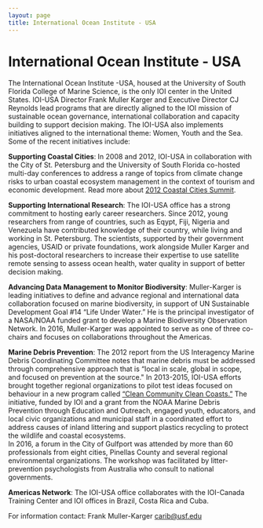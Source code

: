 ```yaml
---
layout: page
title: International Ocean Institute - USA
---
```


# International Ocean Institute - USA

The International Ocean Institute -USA, housed at the University of South Florida College of Marine Science, is the only IOI center in the United States. IOI-USA Director Frank Muller Karger and Executive Director CJ Reynolds lead programs that are directly aligned to the IOI mission of sustainable ocean governance, international collaboration and capacity building to support decision making. The IOI-USA also implements initiatives aligned to the international theme: Women, Youth and the Sea. Some of the recent initiatives include:

**Supporting Coastal Cities**: In 2008 and 2012, IOI-USA in collaboration with the City of St. Petersburg and the University of South Florida co-hosted multi-day conferences to address a range of topics from climate change risks to urban coastal ecosystem management in the context of tourism and economic development.
Read more about [2012 Coastal Cities Summit](/pages/coastal-cities-summit).

**Supporting International Research**: The IOI-USA office has a strong commitment to hosting early career researchers. Since 2012, young researchers from range of countries, such as Eqypt, Fiji, Nigeria and Venezuela have contributed knowledge of their country, while living and working in St. Petersburg. The scientists, supported by their government agencies, USAID or private foundations, work alongside Muller Karger and his post-doctoral researchers to increase their expertise to use satellite remote sensing to assess ocean health, water quality in support of better decision making.

**Advancing Data Management to Monitor Biodiversity**: Muller-Karger is leading initiatives to define and advance regional and international data collaboration focused on marine biodiversity, in support of UN Sustainable Development Goal #14 “Life Under Water.” He is the principal investigator of a NASA/NOAA funded grant to develop a Marine Biodiversity Observation Network. In 2016, Muller-Karger was appointed to serve as one of three co-chairs and focuses on collaborations throughout the Americas.

**Marine Debris Prevention**: The 2012 report from the US Interagency Marine Debris Coordinating Committee notes that marine debris must be addressed through comprehensive approach that is “local in scale, global in scope, and focused on prevention at the source."
In 2013-2015, IOI-USA efforts brought together regional organizations to pilot test ideas focused on behaviour in a new program called [“Clean Community Clean Coasts.”](/pages/clean-community-clean-coasts)
The initiative, funded by IOI and a grant from the NOAA Marine Debris Prevention through Education and Outreach, engaged youth, educators, and local civic organizations and municipal staff in a coordinated effort to address causes of inland littering and support plastics recycling to protect the wildlife and coastal ecosystems.  
In 2016, a forum in the City of Gulfport was attended by more than 60 professionals from eight cities, Pinellas County and several regional environmental organizations.
The workshop was facilitated by litter-prevention psychologists from Australia who consult to national governments.

**Americas Network**: The IOI-USA office collaborates with the IOI-Canada Training Center and IOI offices in Brazil, Costa Rica and Cuba.  

 For information contact: Frank Muller-Karger carib@usf.edu
